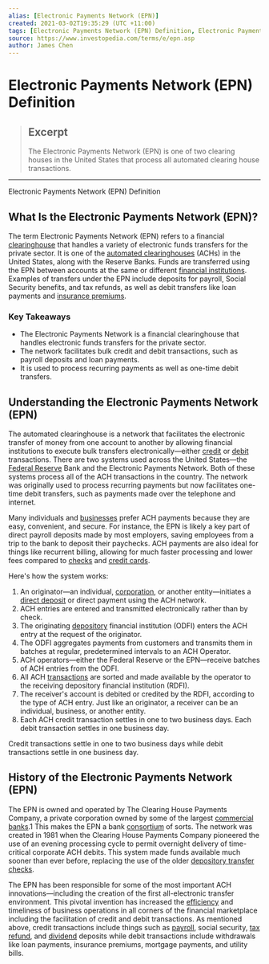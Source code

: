 ```yaml
---
alias: [Electronic Payments Network (EPN)]
created: 2021-03-02T19:35:29 (UTC +11:00)
tags: [Electronic Payments Network (EPN) Definition, Electronic Payments Network (EPN) Definition]
source: https://www.investopedia.com/terms/e/epn.asp
author: James Chen
---
```


# Electronic Payments Network (EPN) Definition

> ## Excerpt
> The Electronic Payments Network (EPN) is one of two clearing houses in the United States that process all automated clearing house transactions.

---

Electronic Payments Network (EPN) Definition
## What Is the Electronic Payments Network (EPN)?

The term Electronic Payments Network (EPN) refers to a financial [clearinghouse](https://www.investopedia.com/terms/c/clearinghouse.asp) that handles a variety of electronic funds transfers for the private sector. It is one of the [automated clearinghouses](https://www.investopedia.com/terms/a/ach.asp) (ACHs) in the United States, along with the Reserve Banks. Funds are transferred using the EPN between accounts at the same or different [financial institutions](https://www.investopedia.com/terms/f/financialinstitution.asp). Examples of transfers under the EPN include deposits for payroll, Social Security benefits, and tax refunds, as well as debit transfers like loan payments and [insurance premiums](https://www.investopedia.com/terms/i/insurance-premium.asp).

### Key Takeaways

-   The Electronic Payments Network is a financial clearinghouse that handles electronic funds transfers for the private sector. 
-   The network facilitates bulk credit and debit transactions, such as payroll deposits and loan payments.
-   It is used to process recurring payments as well as one-time debit transfers.

## Understanding the Electronic Payments Network (EPN)

The automated clearinghouse is a network that facilitates the electronic transfer of money from one account to another by allowing financial institutions to execute bulk transfers electronically—either [credit](https://www.investopedia.com/terms/c/credit.asp) or [debit](https://www.investopedia.com/terms/d/debit.asp) transactions. There are two systems used across the United States—the [Federal Reserve](https://www.investopedia.com/terms/f/federalreservebank.asp) Bank and the Electronic Payments Network. Both of these systems process all of the ACH transactions in the country. The network was originally used to process recurring payments but now facilitates one-time debit transfers, such as payments made over the telephone and internet.

Many individuals and [businesses](https://www.investopedia.com/terms/b/business.asp) prefer ACH payments because they are easy, convenient, and secure. For instance, the EPN is likely a key part of direct payroll deposits made by most employers, saving employees from a trip to the bank to deposit their paychecks. ACH payments are also ideal for things like recurrent billing, allowing for much faster processing and lower fees compared to [checks](https://www.investopedia.com/terms/c/check.asp) and [credit cards](https://www.investopedia.com/terms/c/creditcard.asp).

Here's how the system works:

1.  An originator—an individual, [corporation](https://www.investopedia.com/terms/c/corporation.asp), or another entity—initiates a [direct deposit](https://www.investopedia.com/terms/d/directdeposit.asp) or direct payment using the ACH network.
2.  ACH entries are entered and transmitted electronically rather than by check.
3.  The originating [depository](https://www.investopedia.com/terms/d/depository.asp) financial institution (ODFI) enters the ACH entry at the request of the originator.
4.  The ODFI aggregates payments from customers and transmits them in batches at regular, predetermined intervals to an ACH Operator.
5.  ACH operators—either the Federal Reserve or the EPN—receive batches of ACH entries from the ODFI. 
6.  All ACH [transactions](https://www.investopedia.com/terms/t/transaction.asp) are sorted and made available by the operator to the receiving depository financial institution (RDFI).
7.  The receiver's account is debited or credited by the RDFI, according to the type of ACH entry. Just like an originator, a receiver can be an individual, business, or another entity.
8.  Each ACH credit transaction settles in one to two business days. Each debit transaction settles in one business day. 

Credit transactions settle in one to two business days while debit transactions settle in one business day. 

## History of the Electronic Payments Network (EPN)

The EPN is owned and operated by The Clearing House Payments Company, a private corporation owned by some of the largest [commercial banks](https://www.investopedia.com/terms/c/commercialbank.asp).1 This makes the EPN a bank [consortium](https://www.investopedia.com/terms/c/consortium.asp) of sorts. The network was created in 1981 when the Clearing House Payments Company pioneered the use of an evening processing cycle to permit overnight delivery of time-critical corporate ACH debits. This system made funds available much sooner than ever before, replacing the use of the older [depository transfer checks](https://www.investopedia.com/terms/d/depository-transfer-check.asp). 

The EPN has been responsible for some of the most important ACH innovations—including the creation of the first all-electronic transfer environment. This pivotal invention has increased the [efficiency](https://www.investopedia.com/terms/e/efficiency.asp) and timeliness of business operations in all corners of the financial marketplace including the facilitation of credit and debit transactions. As mentioned above, credit transactions include things such as [payroll](https://www.investopedia.com/terms/p/payroll.asp), social security, [tax refund](https://www.investopedia.com/terms/t/tax-refund.asp), and [dividend](https://www.investopedia.com/terms/d/dividend.asp) deposits while debit transactions include withdrawals like loan payments, insurance premiums, mortgage payments, and utility bills.
